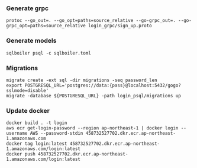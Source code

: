 ### Generate grpc

```shell
protoc --go_out=. --go_opt=paths=source_relative --go-grpc_out=. --go-grpc_opt=paths=source_relative login_grpc/sign_up.proto
```

### Generate models

```shell
sqlboiler psql -c sqlboiler.toml
```

### Migrations

```shell
migrate create -ext sql -dir migrations -seq password_len
export POSTGRESQL_URL='postgres://data:{pass}@localhost:5432/gogo?sslmode=disable'
migrate -database ${POSTGRESQL_URL} -path login_psql/migrations up
```

### Update docker

```shell
docker build . -t login
aws ecr get-login-password --region ap-northeast-1 | docker login --username AWS --password-stdin 458732527702.dkr.ecr.ap-northeast-1.amazonaws.com
docker tag login:latest 458732527702.dkr.ecr.ap-northeast-1.amazonaws.com/login:latest
docker push 458732527702.dkr.ecr.ap-northeast-1.amazonaws.com/login:latest
```